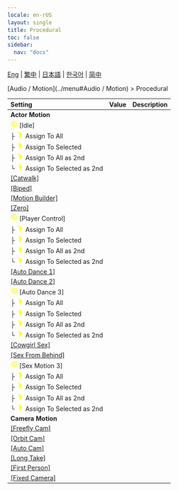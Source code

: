 ```yaml
---
locale: en-rUS
layout: single
title: Procedural
toc: false
sidebar:
  nav: "docs"
---
```

[Eng](/dancexr/menu/2025.4/motion/procedural) | [繁中](/tw/dancexr/menu/2025.4/motion/procedural) | [日本語](/jp/dancexr/menu/2025.4/motion/procedural) | [한국어](/kr/dancexr/menu/2025.4/motion/procedural) | [简中](/zh/dancexr/menu/2025.4/motion/procedural)

[Audio / Motion](../menu#Audio / Motion) > Procedural



| Setting | Value | Description |
| :--- | --- | :--- |
|<nobr> <b>Actor Motion</b></nobr>|| 
|<nobr>![auto_round icon](/images/icon/ic_auto_round.png) [Idle]</nobr>|| 
|<nobr>├&nbsp;![motion icon](/images/icon/ic_motion.png) Assign To All</nobr>|| 
|<nobr>├&nbsp;![motion icon](/images/icon/ic_motion.png) Assign To Selected</nobr>|| 
|<nobr>├&nbsp;![motion icon](/images/icon/ic_motion.png) Assign To All as 2nd</nobr>|| 
|<nobr>└&nbsp;![motion icon](/images/icon/ic_motion.png) Assign To Selected as 2nd</nobr>|| 
| [[Catwalk]](catwalk) |
| [[Biped]](biped) |
| [[Motion Builder]](motion_builder) |
| [[Zero]](zero) |
|<nobr>![auto_round icon](/images/icon/ic_auto_round.png) [Player Control]</nobr>|| 
|<nobr>├&nbsp;![motion icon](/images/icon/ic_motion.png) Assign To All</nobr>|| 
|<nobr>├&nbsp;![motion icon](/images/icon/ic_motion.png) Assign To Selected</nobr>|| 
|<nobr>├&nbsp;![motion icon](/images/icon/ic_motion.png) Assign To All as 2nd</nobr>|| 
|<nobr>└&nbsp;![motion icon](/images/icon/ic_motion.png) Assign To Selected as 2nd</nobr>|| 
| [[Auto Dance 1]](auto_dance_1) |
| [[Auto Dance 2]](auto_dance_2) |
|<nobr>![auto_round icon](/images/icon/ic_auto_round.png) [Auto Dance 3]</nobr>|| 
|<nobr>├&nbsp;![motion icon](/images/icon/ic_motion.png) Assign To All</nobr>|| 
|<nobr>├&nbsp;![motion icon](/images/icon/ic_motion.png) Assign To Selected</nobr>|| 
|<nobr>├&nbsp;![motion icon](/images/icon/ic_motion.png) Assign To All as 2nd</nobr>|| 
|<nobr>└&nbsp;![motion icon](/images/icon/ic_motion.png) Assign To Selected as 2nd</nobr>|| 
| [[Cowgirl Sex]](cowgirl_sex) |
| [[Sex From Behind]](sex_from_behind) |
|<nobr>![auto_round icon](/images/icon/ic_auto_round.png) [Sex Motion 3]</nobr>|| 
|<nobr>├&nbsp;![motion icon](/images/icon/ic_motion.png) Assign To All</nobr>|| 
|<nobr>├&nbsp;![motion icon](/images/icon/ic_motion.png) Assign To Selected</nobr>|| 
|<nobr>├&nbsp;![motion icon](/images/icon/ic_motion.png) Assign To All as 2nd</nobr>|| 
|<nobr>└&nbsp;![motion icon](/images/icon/ic_motion.png) Assign To Selected as 2nd</nobr>|| 
|<nobr> <b>Camera Motion</b></nobr>|| 
| [[Freefly Cam]](freefly_cam) |
| [[Orbit Cam]](orbit_cam) |
| [[Auto Cam]](auto_cam) |
| [[Long Take]](long_take) |
| [[First Person]](first_person) |
| [[Fixed Camera]](fixed_camera) |
